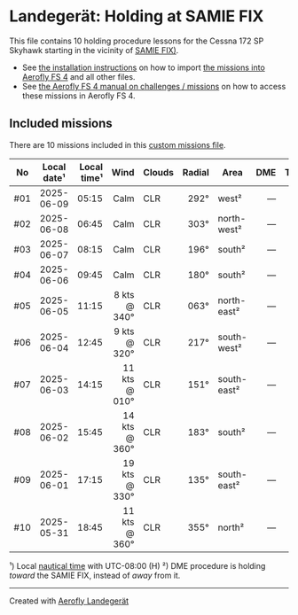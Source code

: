 # Landegerät: Holding at SAMIE FIX

This file contains 10 holding procedure lessons for the Cessna 172 SP Skyhawk starting in the vicinity of [SAMIE FIX)](https://skyvector.com/?ll=42.6462%2C-123.01615&chart=301&zoom=2).

- See [the installation instructions](https://fboes.github.io/aerofly-missions/docs/generic-installation.html) on how to import [the missions into Aerofly FS 4](missions/custom_missions_user.tmc) and all other files.
- See [the Aerofly FS 4 manual on challenges / missions](https://www.aerofly.com/tutorials/missions/) on how to access these missions in Aerofly FS 4.

## Included missions

There are 10 missions included in this [custom missions file](missions/custom_missions_user.tmc).

| No  | Local date¹ | Local time¹ |          Wind | Clouds | Radial | Area        | DME | Turn |  Altitude |
| :-: | ----------- | ----------: | ------------: | ------ | -----: | ----------- | --: | :--: | --------: |
| #01 | 2025-06-09  |       05:15 |          Calm | CLR    |   292° | west²       |   — |  R   | 11,400 ft |
| #02 | 2025-06-08  |       06:45 |          Calm | CLR    |   303° | north-west² |   — |  R   | 12,900 ft |
| #03 | 2025-06-07  |       08:15 |          Calm | CLR    |   196° | south²      |   — |  R   | 10,700 ft |
| #04 | 2025-06-06  |       09:45 |          Calm | CLR    |   180° | south²      |   — |  R   | 13,000 ft |
| #05 | 2025-06-05  |       11:15 |  8 kts @ 340° | CLR    |   063° | north-east² |   — |  R   | 14,700 ft |
| #06 | 2025-06-04  |       12:45 |  9 kts @ 320° | CLR    |   217° | south-west² |   — |  R   | 12,700 ft |
| #07 | 2025-06-03  |       14:15 | 11 kts @ 010° | CLR    |   151° | south-east² |   — |  R   |  9,800 ft |
| #08 | 2025-06-02  |       15:45 | 14 kts @ 360° | CLR    |   183° | south²      |   — |  R   | 10,900 ft |
| #09 | 2025-06-01  |       17:15 | 19 kts @ 330° | CLR    |   135° | south-east² |   — |  R   | 14,600 ft |
| #10 | 2025-05-31  |       18:45 | 11 kts @ 360° | CLR    |   355° | north²      |   — |  R   | 14,200 ft |

¹) Local [nautical time](https://en.wikipedia.org/wiki/Nautical_time) with UTC-08:00 (H)
²) DME procedure is holding _toward_ the SAMIE FIX, instead of _away_ from it.

---

Created with [Aerofly Landegerät](https://github.com/fboes/aerofly-patterns)
